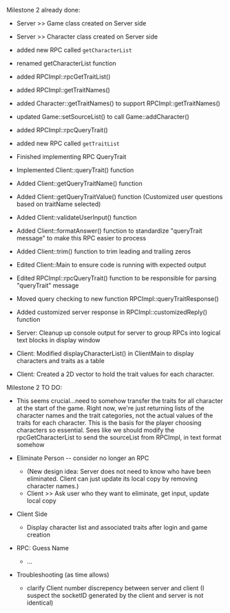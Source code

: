Milestone 2 already done:
- Server >> Game class created on Server side 
- Server >> Character class created on Server side 
- added new RPC called ```getCharacterList```
- renamed getCharacterList function
- added RPCImpl::rpcGetTraitList()
- added RPCImpl::getTraitNames()
- added Character::getTraitNames() to support RPCImpl::getTraitNames()
- updated Game::setSourceList() to call Game::addCharacter()
- added RPCImpl::rpcQueryTrait()
- added new RPC called ```getTraitList```

- Finished implementing RPC QueryTrait
- Implemented Client::queryTrait() function
- Added Client::getQueryTraitName() function
- Added Client::getQueryTraitValue() function (Customized user questions based on traitName selected)
- Added Client::validateUserInput() function
- Added Client::formatAnswer() function to standardize "queryTrait message" to make this RPC easier to process
- Added Client::trim() function to trim leading and trailing zeros
- Edited Client::Main to ensure code is running with expected output
- Edited RPCImpl::rpcQueryTrait() function to be responsible for parsing "queryTrait" message
- Moved query checking to new function RPCImpl::queryTraitResponse()
- Added customized server response in RPCImpl::customizedReply() function

- Server: Cleanup up console output for server to group RPCs into logical text blocks in display window
- Client: Modified displayCharacterList() in ClientMain to display characters and traits as a table
- Client: Created a 2D vector to hold the trait values for each character.

Milestone 2 TO DO:
- This seems crucial...need to somehow transfer the traits for all character at the start of the game.  Right now, we're just returning lists
  of the character names and the trait categories, not the actual values of the traits for each character.  This is the basis for the player
  choosing characters so essential.  Sees like we should modify the rpcGetCharacterList to send the sourceList from RPCImpl, in text format somehow

- Eliminate Person -- consider no longer an RPC
  - (New design idea: Server does not need to know who have been eliminated. Client can just update its local copy by removing character names.)
  - Client >> Ask user who they want to eliminate, get input, update local copy

- Client Side
  - Display character list and associated traits after login and game creation

- RPC: Guess Name
  - ...


- Troubleshooting (as time allows)
  - clarify Client number discrepency between server and client (I suspect the socketID generated by the client and server is not identical)